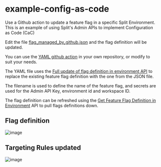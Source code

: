 # example-config-as-code
Use a Github action to update a feature flag in a specific Split Environment. This is an example of using Split's Admin APIs to implement Configuration as Code (CaC)

Edit the file [flag_managed_by_github.json](flag_managed_by_github.json) and the flag definition will be updated. 

You can use the [YAML github action](.github/workflows/api_call_on_file_change.yml) in your own repository, or modify to suit your needs. 

The YAML file uses the [Full update of flag definition in environment API](https://docs.split.io/reference/full-update-feature-flag-definition-in-environment)  to replace the existing feature flag definition with the one from the JSON file. 

The filename is used to define the name of the feature flag, and secrets are used for the Admin API Key, environment id and workspace ID. 

The flag definition can be refreshed using the [Get Feature Flag Definition in Environment](https://docs.split.io/reference/get-feature-flag-definition-in-environment) API to pull flags definitions down. 

## Flag definition
![image](https://github.com/Split-Community/example-config-as-code/assets/1207274/dbd86ec2-030d-4aa7-8046-840357ab4661)


## Targeting Rules updated
![image](https://github.com/Split-Community/example-config-as-code/assets/1207274/f1afd825-8db5-4542-858e-1c3782eabc75)
